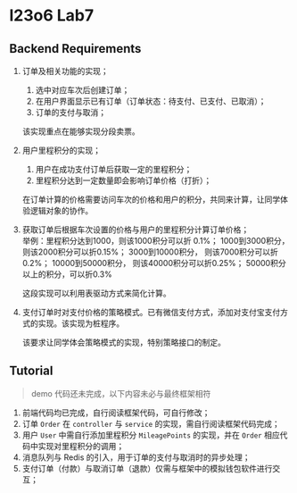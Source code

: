 # l23o6 Lab7

## Backend Requirements

1. 订单及相关功能的实现；
   1. 选中对应车次后创建订单；
   2. 在用户界面显示已有订单（订单状态：待支付、已支付、已取消）；
   3. 订单的支付与取消；
   
     该实现重点在能够实现分段卖票。
     
2. 用户里程积分的实现；
   1. 用户在成功支付订单后获取一定的里程积分；
   2. 里程积分达到一定数量即会影响订单价格（打折）；
     
     在订单计算的价格需要访问车次的价格和用户的积分，共同来计算，让同学体验逻辑对象的协作。

3. 获取订单后根据车次设置的价格与用户的里程积分计算订单价格；   
   举例：里程积分达到1000，则该1000积分可以折 0.1%；
              1000到3000积分， 则该2000积分可以折0.15%；
              3000到10000积分， 则该7000积分可以折0.2%；
              10000到50000积分， 则该40000积分可以折0.25%；
              50000积分以上的积分，可以折0.3%
              
     这段实现可以利用表驱动方式来简化计算。

       
4. 支付订单时对支付价格的策略模式。已有微信支付方式，添加对支付宝支付方式的实现。该实现为桩程序。

     该要求让同学体会策略模式的实现，特别策略接口的制定。

## Tutorial

> demo 代码还未完成，以下内容未必与最终框架相符

1. 前端代码均已完成，自行阅读框架代码，可自行修改；
2. 订单 `Order` 在 `controller` 与 `service` 的实现，需自行阅读框架代码完成；
3. 用户 `User` 中需自行添加里程积分 `MileagePoints` 的实现，并在 `Order` 相应代码中实现对里程积分的调用；
4. 消息队列与 Redis 的引入，用于订单的支付与取消时的异步处理；
5. 支付订单（付款）与取消订单（退款）仅需与框架中的模拟钱包软件进行交互；

